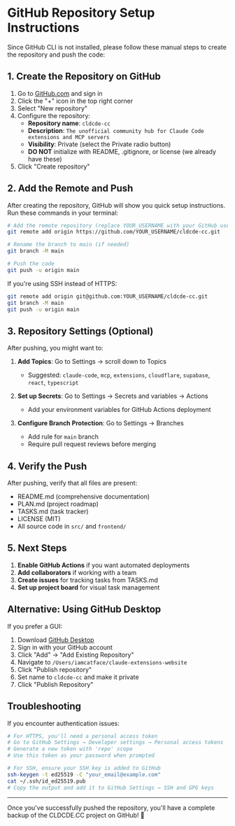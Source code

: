 # GitHub Repository Setup Instructions

Since GitHub CLI is not installed, please follow these manual steps to create the repository and push the code:

## 1. Create the Repository on GitHub

1. Go to [GitHub.com](https://github.com) and sign in
2. Click the "+" icon in the top right corner
3. Select "New repository"
4. Configure the repository:
   - **Repository name**: `cldcde-cc`
   - **Description**: `The unofficial community hub for Claude Code extensions and MCP servers`
   - **Visibility**: Private (select the Private radio button)
   - **DO NOT** initialize with README, .gitignore, or license (we already have these)
5. Click "Create repository"

## 2. Add the Remote and Push

After creating the repository, GitHub will show you quick setup instructions. Run these commands in your terminal:

```bash
# Add the remote repository (replace YOUR_USERNAME with your GitHub username)
git remote add origin https://github.com/YOUR_USERNAME/cldcde-cc.git

# Rename the branch to main (if needed)
git branch -M main

# Push the code
git push -u origin main
```

If you're using SSH instead of HTTPS:
```bash
git remote add origin git@github.com:YOUR_USERNAME/cldcde-cc.git
git branch -M main
git push -u origin main
```

## 3. Repository Settings (Optional)

After pushing, you might want to:

1. **Add Topics**: Go to Settings → scroll down to Topics
   - Suggested: `claude-code`, `mcp`, `extensions`, `cloudflare`, `supabase`, `react`, `typescript`

2. **Set up Secrets**: Go to Settings → Secrets and variables → Actions
   - Add your environment variables for GitHub Actions deployment

3. **Configure Branch Protection**: Go to Settings → Branches
   - Add rule for `main` branch
   - Require pull request reviews before merging

## 4. Verify the Push

After pushing, verify that all files are present:
- README.md (comprehensive documentation)
- PLAN.md (project roadmap)
- TASKS.md (task tracker)
- LICENSE (MIT)
- All source code in `src/` and `frontend/`

## 5. Next Steps

1. **Enable GitHub Actions** if you want automated deployments
2. **Add collaborators** if working with a team
3. **Create issues** for tracking tasks from TASKS.md
4. **Set up project board** for visual task management

## Alternative: Using GitHub Desktop

If you prefer a GUI:
1. Download [GitHub Desktop](https://desktop.github.com/)
2. Sign in with your GitHub account
3. Click "Add" → "Add Existing Repository"
4. Navigate to `/Users/iamcatface/claude-extensions-website`
5. Click "Publish repository"
6. Set name to `cldcde-cc` and make it private
7. Click "Publish Repository"

## Troubleshooting

If you encounter authentication issues:
```bash
# For HTTPS, you'll need a personal access token
# Go to GitHub Settings → Developer settings → Personal access tokens
# Generate a new token with 'repo' scope
# Use this token as your password when prompted

# For SSH, ensure your SSH key is added to GitHub
ssh-keygen -t ed25519 -C "your_email@example.com"
cat ~/.ssh/id_ed25519.pub
# Copy the output and add it to GitHub Settings → SSH and GPG keys
```

---

Once you've successfully pushed the repository, you'll have a complete backup of the CLDCDE.CC project on GitHub! 🎉